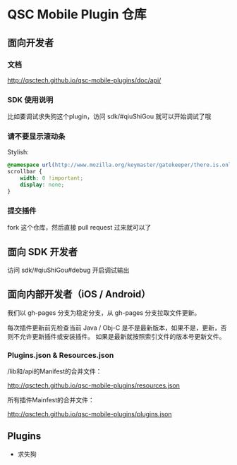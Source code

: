 # QSC Mobile Plugin 仓库

## 面向开发者

### 文档

http://qsctech.github.io/qsc-mobile-plugins/doc/api/

### SDK 使用说明

比如要调试求失狗这个plugin，访问 sdk/#qiuShiGou 就可以开始调试了哦

### 请不要显示滚动条

Stylish:

```css
@namespace url(http://www.mozilla.org/keymaster/gatekeeper/there.is.only.xul);
scrollbar {  
    width: 0 !important;
    display: none;
}
```

### 提交插件

fork 这个仓库，然后直接 pull request 过来就可以了

## 面向 SDK 开发者

访问 sdk/#qiuShiGou#debug 开启调试输出

## 面向内部开发者（iOS / Android）

我们以 gh-pages 分支为稳定分支，从 gh-pages 分支拉取文件更新。

每次插件更新前先检查当前 Java / Obj-C 是不是最新版本，如果不是，更新，否则不允许更新插件或安装插件。
如果是最新就按照索引文件的版本号更新文件。

### Plugins.json & Resources.json

/lib和/api的Manifest的合并文件：

http://qsctech.github.io/qsc-mobile-plugins/resources.json

所有插件Mainfest的合并文件：

http://qsctech.github.io/qsc-mobile-plugins/plugins.json

## Plugins

- 求失狗

